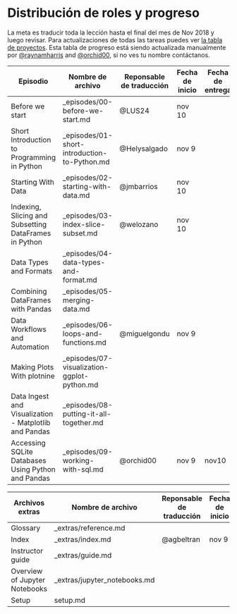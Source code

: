 # Distribución de roles y progreso

La meta es traducir toda la lección hasta el final del mes de Nov 2018 y luego revisar. Para actualizaciones de todas las tareas puedes ver [la tabla de proyectos](https://github.com/Carpentries-ES/python-ecology-lesson-es/projects/1). Esta tabla de progreso está siendo actualizada manualmente por [@raynamharris](https://github.com/raynamharris) and [@orchid00](https://github.com/orchid00), si no ves tu nombre contáctanos.

Episodio | Nombre de archivo | Reponsable de traducción | Fecha de inicio | Fecha de entrega
--- | --- | --- | --- | --- 
Before we start | _episodes/00-before-we-start.md | @LUS24 | nov 10 | 
Short Introduction to Programming in Python | _episodes/01-short-introduction-to-Python.md | @Helysalgado | nov 9 | 
Starting With Data | _episodes/02-starting-with-data.md | @jmbarrios  | nov 10 | 
Indexing, Slicing and Subsetting DataFrames in Python | _episodes/03-index-slice-subset.md | @welozano  | nov 10 | 
Data Types and Formats | _episodes/04-data-types-and-format.md |  |  | 
Combining DataFrames with Pandas | _episodes/05-merging-data.md |  |  | 
Data Workflows and Automation | _episodes/06-loops-and-functions.md | @miguelgondu  | nov 9 | 
Making Plots With plotnine | _episodes/07-visualization-ggplot-python.md |  |  | 
Data Ingest and Visualization - Matplotlib and Pandas | _episodes/08-putting-it-all-together.md |  |  | 
Accessing SQLite Databases Using Python and Pandas | _episodes/09-working-with-sql.md | @orchid00 | nov 9 | nov10


Archivos extras | Nombre de archivo | Reponsable de traducción | Fecha de inicio | Fecha de entrega
---| --- | --- | --- | ---
Glossary | _extras/reference.md |  |  | 
Index | _extras/index.md | @agbeltran | nov 9 | 
Instructor guide | _extras/guide.md |  |  | 
Overview of Jupyter Notebooks | _extras/jupyter_notebooks.md |  |  | 
Setup | setup.md |  |  | 
